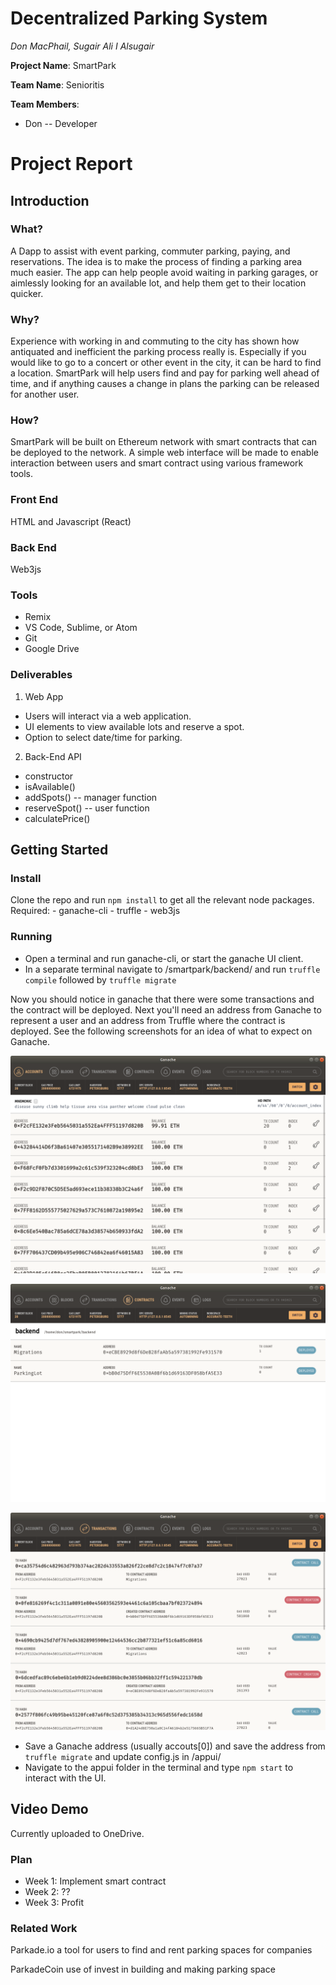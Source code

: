 # Decentralized Parking System
*Don MacPhail, Sugair Ali I Alsugair*

**Project Name**: SmartPark

**Team Name**: Senioritis

**Team Members**: 
- Don -- Developer


# Project Report

## Introduction
### What?
A Dapp to assist with event parking, commuter parking, paying, and reservations.  The idea is to make the process of finding a parking area much easier.  The app can help people avoid waiting in parking garages, or aimlessly looking for an available lot, and help them get to their location quicker.

### Why?
Experience with working in and commuting to the city has shown how antiquated and inefficient the parking process really is.  Especially if you would like to go to a concert or other event in the city, it can be hard to find a location.  SmartPark will help users find and pay for parking well ahead of time, and if anything causes a change in plans the parking can be released for another user.

### How?
SmartPark will be built on Ethereum network with smart contracts that can be deployed to the network. A simple web interface will be made to enable interaction between users and smart contract using various framework tools.

### Front End
HTML and Javascript (React)

### Back End
Web3js

### Tools
- Remix
- VS Code, Sublime, or Atom
- Git
- Google Drive

### Deliverables
1. Web App
- Users will interact via a web application.
- UI elements to view available lots and reserve a spot.
- Option to select date/time for parking.
2. Back-End API
- constructor
- isAvailable()
- addSpots() -- manager function
- reserveSpot() -- user function
- calculatePrice()

## Getting Started
### Install
Clone the repo and run `npm install` to get all the relevant node packages.  
Required:
	- ganache-cli
	- truffle
	- web3js

### Running
- Open a terminal and run ganache-cli, or start the ganache UI client.
- In a separate terminal navigate to /smartpark/backend/ and run `truffle compile` followed by `truffle migrate`

Now you should notice in ganache that there were some transactions and the contract will be deployed.  Next you'll need an address from Ganache to represent a user and an address from Truffle where the contract is deployed.  See the following screenshots for an idea of what to expect on Ganache.


![Ganache Accounts Screen](/appui/src/assets/accounts.png "Accounts")


![Ganache Conracts screen](/appui/src/assets/contracts.png "Contracts")


![Ganache Transaction Screen](/appui/src/assets/transactions.png "Transactions")


- Save a Ganache address (usually accouts[0]) and save the address from `truffle migrate` and update config.js in /appui/
- Navigate to the appui folder in the terminal and type `npm start` to interact with the UI.

## Video Demo
Currently uploaded to OneDrive.

### Plan
- Week 1: Implement smart contract
- Week 2: ??
- Week 3: Profit

### Related Work
Parkade.io a tool for users to find and rent parking spaces for companies 

ParkadeCoin use of invest in building and making parking space


